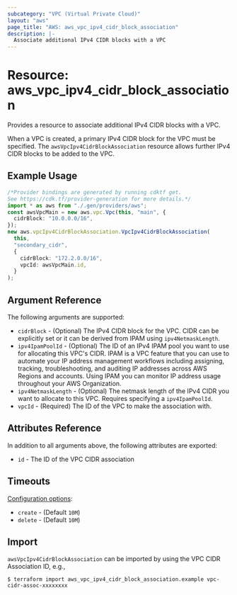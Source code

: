 ```yaml
---
subcategory: "VPC (Virtual Private Cloud)"
layout: "aws"
page_title: "AWS: aws_vpc_ipv4_cidr_block_association"
description: |-
  Associate additional IPv4 CIDR blocks with a VPC
---
```


# Resource: aws\_vpc\_ipv4\_cidr\_block\_association

Provides a resource to associate additional IPv4 CIDR blocks with a VPC.

When a VPC is created, a primary IPv4 CIDR block for the VPC must be specified.
The `awsVpcIpv4CidrBlockAssociation` resource allows further IPv4 CIDR blocks to be added to the VPC.

## Example Usage

```typescript
/*Provider bindings are generated by running cdktf get.
See https://cdk.tf/provider-generation for more details.*/
import * as aws from "./.gen/providers/aws";
const awsVpcMain = new aws.vpc.Vpc(this, "main", {
  cidrBlock: "10.0.0.0/16",
});
new aws.vpcIpv4CidrBlockAssociation.VpcIpv4CidrBlockAssociation(
  this,
  "secondary_cidr",
  {
    cidrBlock: "172.2.0.0/16",
    vpcId: awsVpcMain.id,
  }
);

```

## Argument Reference

The following arguments are supported:

* `cidrBlock` - (Optional) The IPv4 CIDR block for the VPC. CIDR can be explicitly set or it can be derived from IPAM using `ipv4NetmaskLength`.
* `ipv4IpamPoolId` - (Optional) The ID of an IPv4 IPAM pool you want to use for allocating this VPC's CIDR. IPAM is a VPC feature that you can use to automate your IP address management workflows including assigning, tracking, troubleshooting, and auditing IP addresses across AWS Regions and accounts. Using IPAM you can monitor IP address usage throughout your AWS Organization.
* `ipv4NetmaskLength` - (Optional) The netmask length of the IPv4 CIDR you want to allocate to this VPC. Requires specifying a `ipv4IpamPoolId`.
* `vpcId` - (Required) The ID of the VPC to make the association with.

## Attributes Reference

In addition to all arguments above, the following attributes are exported:

* `id` - The ID of the VPC CIDR association

## Timeouts

[Configuration options](https://developer.hashicorp.com/terraform/language/resources/syntax#operation-timeouts):

* `create` - (Default `10M`)
* `delete` - (Default `10M`)

## Import

`awsVpcIpv4CidrBlockAssociation` can be imported by using the VPC CIDR Association ID, e.g.,

```console
$ terraform import aws_vpc_ipv4_cidr_block_association.example vpc-cidr-assoc-xxxxxxxx
```
